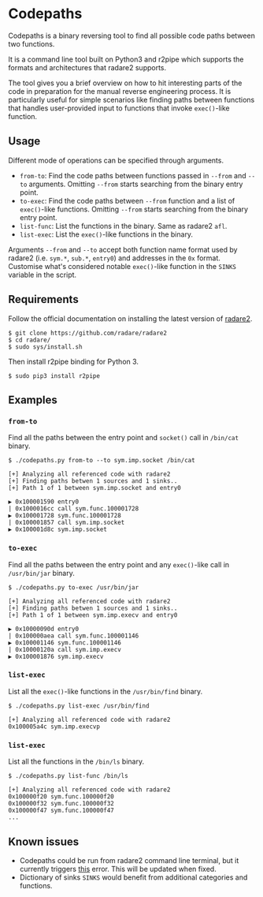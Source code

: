 Codepaths
========

Codepaths is a binary reversing tool to find all possible code paths between two functions.

It is a command line tool built on Python3 and r2pipe which supports the formats and architectures that radare2 supports.

The tool gives you a brief overview on how to hit interesting parts of the code in preparation for the manual reverse engineering process. It is particularly useful for simple scenarios like finding paths between functions that handles user-provided input to functions that invoke `exec()`-like function.

Usage
-----

Different mode of operations can be specified through arguments.

* `from-to`: Find the code paths between functions passed in `--from` and `--to` arguments. Omitting `--from` starts searching from the binary entry point.
* `to-exec`: Find the code paths between `--from` function and a list of `exec()`-like functions. Omitting `--from` starts searching from the binary entry point.
* `list-func`: List the functions in the binary. Same as radare2 `afl`.
* `list-exec`: List the `exec()`-like functions in the binary.

Arguments `--from` and `--to` accept both function name format used by radare2 (i.e. `sym.*`, `sub.*`, `entry0`) and addresses in the `0x` format. Customise what's considered notable `exec()`-like function in the `SINKS` variable in the script.

Requirements
------------

Follow the official documentation on installing the latest version of  [radare2](https://github.com/radare/radare2).

```
$ git clone https://github.com/radare/radare2
$ cd radare/
$ sudo sys/install.sh
```

Then install r2pipe binding for Python 3.

```
$ sudo pip3 install r2pipe
```

Examples
--------

### `from-to`

Find all the paths between the entry point and `socket()` call in `/bin/cat` binary.

```
$ ./codepaths.py from-to --to sym.imp.socket /bin/cat

[+] Analyzing all referenced code with radare2
[+] Finding paths betwen 1 sources and 1 sinks..
[+] Path 1 of 1 between sym.imp.socket and entry0

▶ 0x100001590 entry0
| 0x1000016cc call sym.func.100001728
▶ 0x100001728 sym.func.100001728
| 0x100001857 call sym.imp.socket
▶ 0x100001d8c sym.imp.socket
```

### `to-exec`

Find all the paths between the entry point and any `exec()`-like call in `/usr/bin/jar` binary.

```
$ ./codepaths.py to-exec /usr/bin/jar

[+] Analyzing all referenced code with radare2
[+] Finding paths betwen 1 sources and 1 sinks..
[+] Path 1 of 1 between sym.imp.execv and entry0

▶ 0x10000090d entry0
| 0x100000aea call sym.func.100001146
▶ 0x100001146 sym.func.100001146
| 0x10000120a call sym.imp.execv
▶ 0x100001876 sym.imp.execv
```

### `list-exec`

List all the `exec()`-like functions in the `/usr/bin/find` binary.

```
$ ./codepaths.py list-exec /usr/bin/find

[+] Analyzing all referenced code with radare2
0x100005a4c sym.imp.execvp
```

### `list-exec` 

List all the functions in the `/bin/ls` binary.

```
$ ./codepaths.py list-func /bin/ls

[+] Analyzing all referenced code with radare2
0x100000f20 sym.func.100000f20
0x100000f32 sym.func.100000f32
0x100000f47 sym.func.100000f47
...
```

Known issues
------------

- Codepaths could be run from radare2 command line terminal, but it currently triggers [this](https://github.com/radare/radare2-r2pipe/issues/57) error. This will be updated when fixed.
- Dictionary of sinks `SINKS` would benefit from additional categories and functions. 
